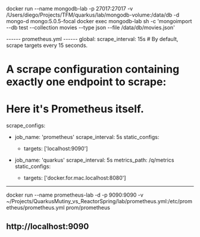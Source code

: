 docker run --name mongodb-lab -p 27017:27017 -v /Users/diego/Projects/TFM/quarkus/lab/mongodb-volume:/data/db -d mongo-d mongo:5.0.5-focal
docker exec mongodb-lab sh -c 'mongoimport --db test --collection movies --type json --file /data/db/movies.json'


------ prometheus.yml ------
global:
  scrape_interval: 15s # By default, scrape targets every 15 seconds.

# A scrape configuration containing exactly one endpoint to scrape:
# Here it's Prometheus itself.
scrape_configs:

  - job_name: 'prometheus'
    scrape_interval: 5s
    static_configs:
      - targets: ['localhost:9090']

  - job_name: 'quarkus'
    scrape_interval: 5s
    metrics_path: /q/metrics
    static_configs:
      - targets: ['docker.for.mac.localhost:8080']
------------------
docker run --name prometheus-lab -d  -p 9090:9090 -v ~/Projects/QuarkusMutiny_vs_ReactorSpring/lab/prometheus.yml:/etc/prometheus/prometheus.yml prom/prometheus

http://localhost:9090
-----------------------------------